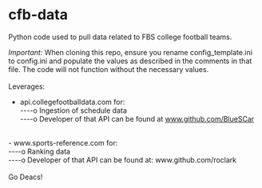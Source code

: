 # cfb-data

Python code used to pull data related to FBS college football teams. 

*Important:*  When cloning this repo, ensure you rename 
config_template.ini to config.ini and populate the values as 
described in the comments in that file.  The code will not function 
without the necessary values.<br>
<br>
Leverages:<br>
- api.collegefootballdata.com for:<br>
----o Ingestion of schedule data<br>
----o Developer of that API can be found at www.github.com/BlueSCar<br>
<br>
- www.sports-reference.com for:<br>
----o Ranking data<br>
----o Developer of that API can be found at: www.github.com/roclark<br>
<br>
Go Deacs!<br>
